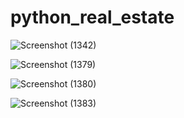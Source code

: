 # python_real_estate




![Screenshot (1342)](https://user-images.githubusercontent.com/63465793/116793697-ddc77080-aae5-11eb-9877-000214a5326a.png)


![Screenshot (1379)](https://user-images.githubusercontent.com/63465793/117002630-6cfca000-ad01-11eb-8f2f-eacf7b761241.png)


![Screenshot (1380)](https://user-images.githubusercontent.com/63465793/117002743-91f11300-ad01-11eb-97e3-3ec1a8a190a0.png)


![Screenshot (1383)](https://user-images.githubusercontent.com/63465793/117002799-a503e300-ad01-11eb-9e8c-734a62aca6ab.png)


